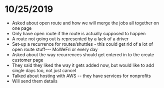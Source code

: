 # 10/25/2019
- Asked about open route and how we will merge the jobs all together on one page
- Only have open route if the route is actually supposed to happen
- A route not going out is represented by a lack of a driver
- Set-up a recurrence for routes/shuttles - this could get rid of a lot of open route stuff--- MoWeFri or every day
- Asked about the way recurrences should get entered in to the create customer page
- They said they liked the way it gets added now, but would like to add single days too, not just cancel
- Talked about hosting with AWS -- they have services for nonprofits
- Will send them details 
